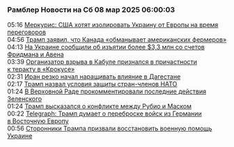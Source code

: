 <h3>Рамблер Новости на Сб 08 мар 2025 06:00:03</h3>
<div class="rssn table">
  <span class="smaller gray hspace">05:16</span> <a class="nodecor" href="https://news.rambler.ru/world/54316502-merkuris-ssha-hotyat-izolirovat-ukrainu-ot-evropy-na-vremya-peregovorov/">Меркурис: США хотят изолировать Украину от Европы на время переговоров</a>
</div>
<div class="rssn table">
  <span class="smaller gray hspace">04:56</span> <a class="nodecor" href="https://news.rambler.ru/world/54309381-tramp-zayavil-chto-kanada-obmanyvaet-amerikanskih-fermerov/">Трамп заявил, что Канада «обманывает американских фермеров»</a>
</div>
<div class="rssn table">
  <span class="smaller gray hspace">04:13</span> <a class="nodecor" href="https://news.rambler.ru/world/54316441-na-ukraine-soobschili-ob-izyatii-bolee-3-3-mln-so-schetov-fridmana-i-avena/">На Украине сообщили об изъятии более $3,3 млн со счетов Фридмана и Авена</a>
</div>
<div class="rssn table">
  <span class="smaller gray hspace">03:39</span> <a class="nodecor" href="https://news.rambler.ru/world/54316132-organizator-vzryva-v-kabule-priznalsya-v-prichastnosti-k-teraktu-v-krokuse/">Организатор взрыва в Кабуле признался в причастности к теракту в «Крокусе»</a>
</div>
<div class="rssn table">
  <span class="smaller gray hspace">02:31</span> <a class="nodecor" href="https://news.rambler.ru/world/54316360-iran-rezko-nachal-naraschivat-vliyanie-v-dagestane/">Иран резко начал наращивать влияние в Дагестане</a>
</div>
<div class="rssn table">
  <span class="smaller gray hspace">02:17</span> <a class="nodecor" href="https://news.rambler.ru/world/54316333-tramp-nazval-usloviya-zaschity-stran-chlenov-nato/">Трамп назвал условия защиты стран-членов НАТО</a>
</div>
<div class="rssn table">
  <span class="smaller gray hspace">01:24</span> <a class="nodecor" href="https://news.rambler.ru/world/54309334-v-verhovnoy-rade-prokommentirovali-poslednie-deystviya-zelenskogo/">В Верховной Раде прокомментировали последние действия Зеленского</a>
</div>
<div class="rssn table">
  <span class="smaller gray hspace">01:24</span> <a class="nodecor" href="https://news.rambler.ru/world/54316124-tramp-vyskazalsya-o-konflikte-mezhdu-rubio-i-maskom/">Трамп высказался о конфликте между Рубио и Маском</a>
</div>
<div class="rssn table">
  <span class="smaller gray hspace">00:22</span> <a class="nodecor" href="https://news.rambler.ru/world/54316058-telegraph-tramp-dumaet-o-perebroske-voysk-iz-germanii-v-vostochnuyu-evropu/">Telegraph: Трамп думает о переброске войск из Германии в Восточную Европу</a>
</div>
<div class="rssn table">
  <span class="smaller gray hspace">00:56</span> <a class="nodecor" href="https://news.rambler.ru/world/54315936-storonniki-trampa-prizvali-vosstanovit-voennuyu-pomosch-ukraine/">Сторонники Трампа призвали восстановить военную помощь Украине</a>
</div>